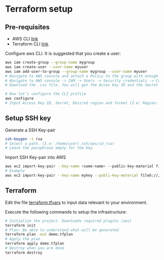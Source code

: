 # Terraform setup

## Pre-requisites

* AWS CLI [link](https://docs.aws.amazon.com/cli/latest/userguide/install-cliv2.html)
* Terraform CLI [link](https://www.terraform.io/downloads.html)

Configure aws CLI. It is suggested that you create a user:

```bash
aws iam create-group --group-name mygroup
aws iam create-user --user-name myuser
aws iam add-user-to-group --group-name mygroup --user-name myuser
# Navigate to AWS console and attach a Policy to the group with enough permissions 
# Navigate to AWS console -> IAM -> Users -> Security credentials -> Create access key
# Download the .csv file. You will get the Acces key ID and the Secret access key

# Now let's configure the CLI profile
aws configure
# Input Access Key ID, Secret, Desired region and format (I.e: Region: eu-central-1, format: json)
```

## Setup SSH key

Generate a SSH Key-pair

```bash
ssh-keygen -t rsa
# Select a path. (I.e: /home/user/.ssh/aws/id_rsa)
# Leave the passphrase empty for the key
```
Import SSH Key-pair into AWS

```bash
aws ec2 import-key-pair --key-name <some-name> --public-key-material fileb://<your_id_rsa.pub>
# Example
aws ec2 import-key-pair --key-name mykey --publi-key-material fileb:///home/user/.ssh/aws/id_rsa.pub
```

## Terraform

Edit the file [terraform.tfvars](terraform.tfvars.example) to input data relevant to your environment.

Execute the following commands to setup the infrastructure: 


```bash
# Initialize the project. Downloads required plugins (aws) 
terraform init
# Plan: Be able to understand what will be generated
terraform plan -out demo.tfplan
# Apply the plan
terraform apply demo.tfplan
# Destroy when you are done
terraform destroy
```

